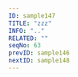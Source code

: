 ```yaml
---
ID: sample147
TITLE: "zzz"
INFO: ".."
RELATED: ""
seqNo: 63
prevID: sample146
nextID: sample148
---
```

